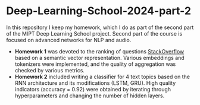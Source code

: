 # Deep-Learning-School-2024-part-2
In this repository I keep my homework, which I do as part of the second part of the MIPT Deep Learning School project. Second part of the course is focused on advanced networks for NLP and audio. 

* **Homework 1** was devoted to the ranking of questions [StackOverflow](https://stackoverflow.com ) based on a semantic vector representation. Various embeddings and tokenizers were implemented, and the quality of aggregation was checked by various metrics.
* **Homework 2** included writing a classifier for 4 text topics based on the RNN architecture and its modifications (LSTM, GRU). High quality indicators (accuracy = 0.92) were obtained by iterating through hyperparameters and changing the number of hidden layers.
